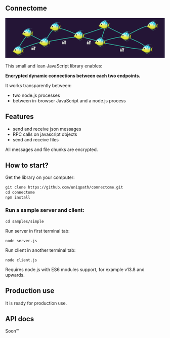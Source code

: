 ## Connectome

<img src="media/connectome_banner.png?v=1">

This small and lean JavaScript library enables:

**Encrypted dynamic connections between each two endpoints.**

It works transparently between:

- two node.js processes
- between in-browser JavaScript and a node.js process

## Features

- send and receive json messages
- RPC calls on javascript objects
- send and receive files

All messages and file chunks are encrypted.

## How to start?

Get the library on your computer:
```
git clone https://github.com/uniqpath/connectome.git
cd connectome
npm install
```

### Run a sample server and client:

```
cd samples/simple
```

Run server in first terminal tab:
```
node server.js
```

Run client in another terminal tab:
```
node client.js
```

Requires node.js with ES6 modules support, for example v13.8 and upwards.

## Production use

It is ready for production use.

## API docs

Soon™
